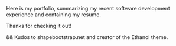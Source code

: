 Here is my portfolio, summarizing my recent software development experience and containing my resume.

Thanks for checking it out!


&& Kudos to shapebootstrap.net and creator of the Ethanol theme.
